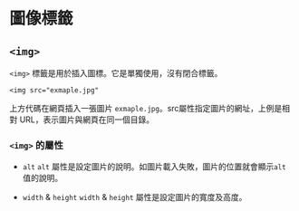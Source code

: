 # 圖像標籤

## `<img>`
`<img>` 標籤是用於插入圖標。它是單獨使用，沒有閉合標籤。

```
<img src="exmaple.jpg"
```

上方代碼在網頁插入一張圖片 `exmaple.jpg`。src屬性指定圖片的網址，上例是相對 URL，表示圖片與網頁在同一個目錄。

### `<img>` 的屬性
- `alt`
`alt` 屬性是設定圖片的說明。如圖片載入失敗，圖片的位置就會顯示`alt` 值的說明。

- `width` & `height`
`width` & `height` 屬性是設定圖片的寬度及高度。


